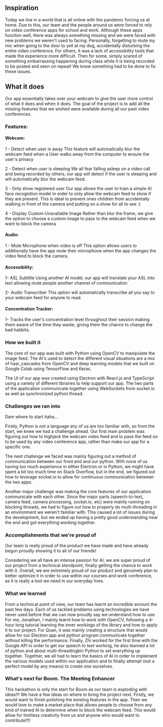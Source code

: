 ## Inspiration
Today we live in a world that is all online with the pandemic forcing us at home. Due to this, our team and the people around us were forced to rely on video conference apps for school and work. Although these apps function well, there was always something missing and we were faced with new problems we weren't used to facing. Personally, forgetting to mute my mic when going to the door to yell at my dog, accidentally disturbing the entire video conference. For others, it was a lack of accessibility tools that made the experience more difficult. Then for some, simply scared of something embarrassing happening during class while it is being recorded to be posted and seen on repeat! We knew something had to be done to fix these issues.

## What it does
Our app essentially takes over your webcam to give the user more control of what it does and when it does. The goal of the project is to add all the missing features that we wished were available during all our past video conferences.

### Features:
#### Webcam:
1 - Detect when user is away This feature will automatically blur the webcam feed when a User walks away from the computer to ensure the user's privacy

2 - Detect when user is sleeping We all fear falling asleep on a video call and being recorded by others, our app will detect if the user is sleeping and will automatically blur the webcam feed.

3 - Only show registered user Our app allows the user to train a simple AI face recognition model in order to only allow the webcam feed to show if they are present. This is ideal to prevent ones children from accidentally walking in front of the camera and putting on a show for all to see :)

4 - Display Custom Unavailable Image Rather than blur the frame, we give the option to choose a custom image to pass to the webcam feed when we want to block the camera

#### Audio: 
1 - Mute Microphone when video is off This option allows users to additionally have the app mute their microphone when the app changes the video feed to block the camera.

#### Accessibility: 
1- ASL Subtitle Using another AI model, our app will translate your ASL into text allowing mute people another channel of communication

2- Audio Transcriber This option will automatically transcribe all you say to your webcam feed for anyone to read.

#### Concentration Tracker: 
1- Tracks the user's concentration level throughout their session making them aware of the time they waste, giving them the chance to change the bad habbits.

### How we built it
The core of our app was built with Python using OpenCV to manipulate the image feed. The AI's used to detect the different visual situations are a mix of haar_cascades from OpenCV and deep learning models that we built on Google Colab using TensorFlow and Keras.

The UI of our app was created using Electron with React.js and TypeScript using a variety of different libraries to help support our app. The two parts of the application communicate together using WebSockets from socket.io as well as synchronized python thread.

### Challenges we ran into
Dam where to start haha...

Firstly, Python is not a language any of us are too familiar with, so from the start, we knew we had a challenge ahead. Our first main problem was figuring out how to highjack the webcam video feed and to pass the feed on to be used by any video conference app, rather than make our app for a specific one.

The next challenge we faced was mainly figuring out a method of communication between our front end and our python. With none of us having too much experience in either Electron or in Python, we might have spent a bit too much time on Stack Overflow, but in the end, we figured out how to leverage socket.io to allow for continuous communication between the two apps.

Another major challenge was making the core features of our application communicate with each other. Since the major parts (speech-to-text, camera feed, camera processing, socket.io, etc) were mainly running on blocking threads, we had to figure out how to properly do multi-threading in an environment we weren't familiar with. This caused a lot of issues during the development, but we ended up having a pretty good understanding near the end and got everything working together.

### Accomplishments that we're proud of
Our team is really proud of the product we have made and have already begun proudly showing it to all of our friends!

Considering we all have an intense passion for AI, we are super proud of our project from a technical standpoint, finally getting the chance to work with it. Overall, we are extremely proud of our product and genuinely plan to better optimize it in order to use within our courses and work conference, as it is really a tool we need in our everyday lives.

### What we learned
From a technical point of view, our team has learnt an incredible amount the past few days. Each of us tackled problems using technologies we have never used before that we can now proudly say we understand how to use. For me, Jonathan, I mainly learnt how to work with OpenCV, following a 4-hour long tutorial learning the inner workings of the library and how to apply it to our project. For Quan, it was mainly creating a structure that would allow for our Electron app and python program communicate together without killing the performance. Finally, Zhi worked for the first time with the Google API in order to get our speech to text working, he also learned a lot of python and about multi-threadingbin Python to set everything up together. Together, we all had to learn the basics of AI in order to implement the various models used within our application and to finally attempt (not a perfect model by any means) to create one ourselves.

### What's next for Boom. The Meeting Enhancer
This hackathon is only the start for Boom as our team is exploding with ideas!!! We have a few ideas on where to bring the project next. Firstly, we would want to finish polishing the existing features in the app. Then we would love to make a market place that allows people to choose from any kind of trained AI to determine when to block the webcam feed. This would allow for limitless creativity from us and anyone who would want to contribute!!!!
